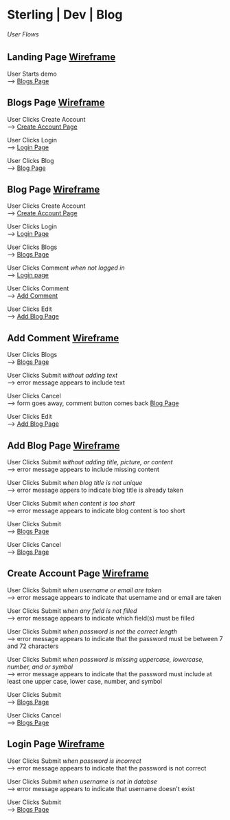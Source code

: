 # Sterling | Dev | Blog #
###### User Flows ######  


## <a name="langing-page"></a>Landing Page [Wireframe](https://sterlingdwatts.github.io/blog-wireframe "Landing Page Wireframe") ##
User Starts demo  
--> [Blogs Page](#blogs-page)


## <a name="blogs-page"></a>Blogs Page [Wireframe](https://sterlingdwatts.github.io/blog-wireframe/blogs-page "Blogs Page Wireframe") ##
User Clicks Create Account  
--> [Create Account Page](#create-account-page)  

User Clicks Login  
--> [Login Page](#login-page)  

User Clicks Blog  
--> [Blog Page](#blog-page)


## <a name="blog-page"></a>Blog Page [Wireframe](https://sterlingdwatts.github.io/blog-wireframe/blogs-blog-page "Blog Page Wireframe") ##
User Clicks Create Account  
--> [Create Account Page](#create-account-page)  

User Clicks Login  
--> [Login Page](#login-page)  

User Clicks Blogs  
--> [Blogs Page](#blogs-page)  

User Clicks Comment *when not logged in*  
--> [Login page](#login-page)

User Clicks Comment  
--> [Add Comment](#add-comment)

User Clicks Edit  
--> [Add Blog Page](#add-blog-page)


## <a name="add-comment"></a>Add Comment [Wireframe](https://sterlingdwatts.github.io/blog-wireframe/add-comment "Add Comment Wireframe") ##
User Clicks Blogs  
--> [Blogs Page](#blogs-page)  

User Clicks Submit *without adding text*  
--> error message appears to include text

User Clicks Cancel  
--> form goes away, comment button comes back [Blog Page](#blog-page)

User Clicks Edit  
--> [Add Blog Page](#add-blog-page)


## <a name="add-blog-page"></a>Add Blog Page [Wireframe](https://sterlingdwatts.github.io/blog-wireframe/add-blog "Add Blog Page Wireframe") ##
User Clicks Submit *without adding title, picture, or content*  
--> error message appears to include missing content

User Clicks Submit *when blog title is not unique*  
--> error message appers to indicate blog title is already taken

User Clicks Submit *when content is too short*  
--> error message appears to indicate blog content is too short

User Clicks Submit  
--> [Blogs Page](#blogs-page)

User Clicks Cancel  
--> [Blogs Page](#blogs-page)


## <a name="create-account-page"></a>Create Account Page [Wireframe](https://sterlingdwatts.github.io/blog-wireframe/create-account "Create Account Page Wireframe") ##
User Clicks Submit *when username or email are taken*  
--> error message appears to indicate that username and or email are taken

User Clicks Submit *when any field is not filled*  
--> error message appears to indicate which field(s) must be filled

User Clicks Submit *when password is not the correct length*  
--> error message appears to indicate that the password must be between 7 and 72 characters

User Clicks Submit *when password is missing uppercase, lowercase, number, and or symbol*  
--> error message appears to indicate that the password must include at least one upper case, lower case, number, and symbol

User Clicks Submit  
--> [Blogs Page](#blogs-page)

User Clicks Cancel  
--> [Blogs Page](#blogs-page)


## <a name="login-page"></a>Login Page [Wireframe](https://sterlingdwatts.github.io/blog-wireframe/login-page "Login Page Wireframe") ##

User Clicks Submit *when password is incorrect*  
--> error message appears to indicate that the password is not correct

User Clicks Submit *when username is not in databse*  
--> error message appears to indicate that username doesn't exist

User Clicks Submit  
--> [Blogs Page](#blogs-page)